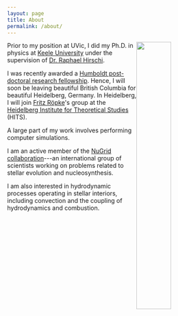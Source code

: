 ```yaml
---
layout: page
title: About
permalink: /about/
---
```



<!---
<img style="float: right" src="https://farm9.staticflickr.com/8573/16267731841_a876834236.jpg" height="40%" width="40%">
-->

<img style="float: right" src="https://lh3.googleusercontent.com/-BwrMCFwNij0/VSf_8lMVKOI/AAAAAAAAAJk/ZSBmmx2jmaE/s144/swj01.jpg" height="40%" width="40%">

<!---
<table style="width:auto;"><tr><td><a href="https://picasaweb.google.com/lh/photo/_yLB4B0u2mO70HY7rxLwqtMTjNZETYmyPJy0liipFm0?feat=embedwebsite"><img src="https://lh3.googleusercontent.com/-BwrMCFwNij0/VSf_8lMVKOI/AAAAAAAAAJk/ZSBmmx2jmaE/s144/swj01.jpg" height="96" width="144" /></a></td></tr><tr><td style="font-family:arial,sans-serif; font-size:11px; text-align:right">From <a href="https://picasaweb.google.com/113209873730276612077/20150410?authuser=0&feat=embedwebsite">2015-04-10</a></td></tr></table>
-->

Prior to my position at UVic, I did my Ph.D. in physics at
[Keele University](http://www.keele.ac.uk/) under the supervision of
[Dr. Raphael Hirschi](http://www.astro.keele.ac.uk/~hirschi).

I was recently awarded a [Humboldt post-doctoral research
fellowship](http://www.humboldt-foundation.de).
Hence, I will soon be leaving beautiful British Columbia for
beautiful Heidelberg, Germany.
In Heidelberg, I will join [Fritz Röpke](http://www.friedrich-roepke.de/)'s
group at the [Heidelberg Institute for Theoretical
Studies](http://www.h-its.org/english/research/tap/) (HITS).

A large part of my work involves performing computer simulations.

I am an active member of the [NuGrid
collaboration](www.nugridstars.org)---an international group
of scientists working on problems related to stellar evolution and
nucleosynthesis.

I am also interested in hydrodynamic processes operating in stellar
interiors, including convection and the coupling of hydrodynamics and
combustion.
